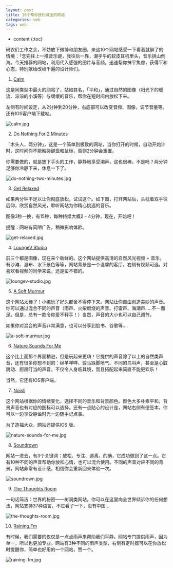 ```yaml
---
layout: post
title: 10个帮你放松减压的网站
categories: web
tags: web
---
```


* content
{:toc}

码农们工作之余，不妨放下微博和朋友圈，来这10个网站感受一下看着就醉了的情境：「念完往上一推音乐键，我往后一靠，潮乎乎的软皮耳机里头，音乐排山倒海。今天推荐的网站，利用代入感强的图片与音频，迅速帮你抹平焦虑，获得平和心态，特别献给改稿千遍的设计师们。



1. [Calm](http://www.calm.com/)

这是同类型中最火的网站了，站如其名，「平和」，通过自然的图像（阳光下的暖流、淙淙的小溪等）与缓缓的音乐，帮你在短时间内放松下来。

左侧有时间设定，从2分钟到20分钟，右底部可以改变音频、图像，调节音量等。还有IOS客户端下载呦。

![calm.jpg](https://dn-biezhi.qbox.me/2015/09/1456231189.jpg)

2. [Do Nothing For 2 Minutes](http://www.donothingfor2minutes.com/)

「木头人，两分钟」，这是一个简单到极致的网站，当你打开的时候，自动开始计时，这时间你不能触碰键盘和鼠标，否则2分钟会重置。

你需要做的，就是放下手头的工作，静静地享受潮声，这也很棒，不是吗？两分钟足够你冷静下来，休息一下了。

![do-nothing-two-minutes.jpg](https://dn-biezhi.qbox.me/2015/09/3728993523.jpg)

3. [Get Relaxed](http://www.getrelaxed.com/)

如果两分钟不足以让你彻底放松，试试这个。如下图，打开网站后，头枕着双手往后仰，欣赏自然风光，聆听网站为你精心挑选的音乐。

图像3秒一换，有15种，每种持续大概2 – 4分钟，现在，开始吧！

提醒：网站有简陋广告，稍微影响体验。

![get-relaxed.jpg](https://dn-biezhi.qbox.me/2015/09/3771263813.jpg)

4. [LoungeV Studio](http://www.loungev.com/)

前三个都是图像，现在来个新鲜的。这个网站提供高清的自然风光视频 + 音乐。有沙滩、瀑布、水下景色等等，网站背景是一个温馨的客厅，右侧有视频可选，对喜欢看视频的同学来说，还是蛮不错的。

![loungev-studio.jpg](https://dn-biezhi.qbox.me/2015/09/734262488.jpg)

5. [A Soft Murmur](http://asoftmurmur.com/)

这个网站太棒了！小编玩了好久都舍不得停下来。网站让你自由创造美妙的声音。你可以通过混合不同的声音（雨声、火柴燃烧的声音、打雷声、海潮声…..不一而足。但是，总有一款令你爱不释手！）当然，声音的大小也可以自己调节。

如果你对混合的声音非常满意，也可以分享到脸书、谷歌等….

![a-soft-murmur.jpg](https://dn-biezhi.qbox.me/2015/09/3940257069.jpg)

6. [Nature Sounds For Me](http://naturesoundsfor.me/)

这个比上面那个界面稍逊，但是玩起来更嗨！它提供的声音除了以上的自然类声音，还有很多你想不到的：绵羊咩咩、骏马跺脚喷气、不同的鸟叫声，甚至是心脏跳动、厨房叮当的声音，不仅令人身临其境，而且搭配起来简直不能更欢乐！

当然，它还有IOS客户端。

7. [Noisli](http://www.noisli.com/)

这个网站根据你的情绪变化，选择不同的音乐和背景颜色。颜色大多朴素平和，背景声音也有对应的图标可以选择。还有一点贴心的设计是，网站右侧有便签本，你可以一边享受静谧时光一边随手记点事。

为了造福大众，网站还提供IOS 版。

![nature-sounds-for-me.jpg](https://dn-biezhi.qbox.me/2015/09/1195129915.jpg)

8. [Soundrown](http://soundrown.com/)

网站一进去，有3个关键词：放松、专注、逃离。的确，它成功做到了这一点。它有10种不同的声音帮助你放松心情，也可以混合使用。不同的声音对应不同的背景，网站非常有设计感，相信你会重新回来体验一次。

![soundrown.jpg](https://dn-biezhi.qbox.me/2015/09/1747496130.jpg)

9. [The Thoughts Room](http://thequietplaceproject.com/)

一句话简洁：世界的秘密——树洞类网站。你可以在这里向全世界倾诉你的任何想法，网站支持37种语言，不过看了一下，没有中国…

![the-thoughts-room.jpg](https://dn-biezhi.qbox.me/2015/09/4001417936.jpg)

10. [Raining.Fm](http://raining.fm/)

有时候，我们需要的仅仅是一点点雨声来帮助我们平静。网站专门提供雨声，因为单一，所以也更加专业。网站有3种不同的雨声类型，右侧有定时器可以在你放松时提醒你，简单也好用的一个网站，赞一个。

![raining-fm.jpg](https://dn-biezhi.qbox.me/2015/09/1522925872.jpg)

